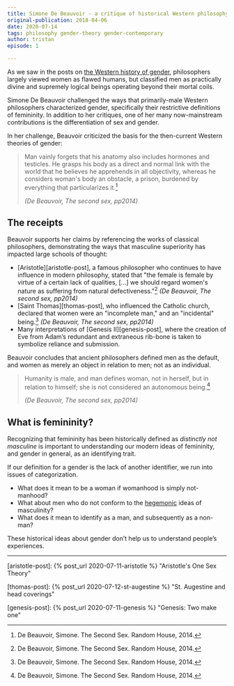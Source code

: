 ```yaml
---
title: Simone De Beauvoir - a critique of historical Western philosophy
original-publication: 2018-04-06
date: 2020-07-14
tags: philosophy gender-theory gender-contemporary
author: tristan
episode: 1

---
```


As we saw in the posts on [the Western history of gender][gender-history],
philosophers largely viewed women as flawed humans, but classified men as
practically divine and supremely logical beings operating beyond their mortal
coils.

Simone De Beauvoir challenged the ways that primarily-male Western philosophers
characterized gender, specifically their restrictive definitions of femininity.
In addition to her critiques, one of her many now-mainstream contributions is
the differentiation of sex and gender.

In her challenge, Beauvoir criticized the basis for the then-current Western
theories of gender:

> Man vainly forgets that his anatomy also includes hormones and testicles. He
> grasps his body as a direct and normal link with the world that he believes
> he apprehends in all objectivity, whereas he considers woman's body an
> obstacle, a prison, burdened by everything that particularizes
> it.[^the-second-sex]
>
> *(De Beauvoir, The second sex, pp2014)*

## The receipts

Beauvoir supports her claims by referencing the works of classical
philosophers, demonstrating the ways that masculine superiority has impacted
large schools of thought:

* [Aristotle][aristotle-post], a famous philosopher who continues to have
  influence in modern philosophy, stated that "the female is female by virtue
  of a certain lack of qualities, \[...\] we should regard women's nature as
  suffering from natural defectiveness."[^the-second-sex]
  *(De Beauvoir, The second sex, pp2014)*
* [Saint Thomas][thomas-post], who influenced the Catholic church, declared
  that women were an "incomplete man," and an "incidental"
  being.[^the-second-sex] *(De Beauvoir, The second sex, pp2014)*
* Many interpretations of [Genesis II][genesis-post], where the creation of Eve
  from Adam’s redundant and extraneous rib-bone is taken to symbolize reliance
  and submission.

Beauvoir concludes that ancient philosophers defined men as the default,
and women as merely an object in relation to men; not as an individual.

> Humanity is male, and man defines woman, not in herself, but in relation to
> himself; she is not considered an autonomous being.[^the-second-sex]
>
> *(De Beauvoir, The second sex, pp2014)*

## What is femininity?

Recognizing that femininity has been historically defined as _distinctly not
masculine_ is important to understanding our modern ideas of femininity,
and gender in general, as an identifying trait.

If our definition for a gender is the lack of another identifier, we run into
issues of categorization.

- What does it mean to be a woman if womanhood is simply not-manhood?
- What about men who do not conform to the [hegemonic][webster-hegemony] ideas
  of masculinity?
- What does it mean to identify as a man, and subsequently as a non-man?

These historical ideas about gender don’t help us to understand people’s
experiences.

---

[gender-history]: /projects/gender-history.html
    "Gender history project"

[aristotle-post]: {% post_url 2020-07-11-aristotle %}
    "Aristotle's One Sex Theory"

[thomas-post]: {% post_url 2020-07-12-st-augestine %}
    "St. Augestine and head coverings"

[genesis-post]: {% post_url 2020-07-11-genesis %}
    "Genesis: Two make one"

[webster-hegemony]: https://www.merriam-webster.com/dictionary/hegemony
    "Merriam-Webster: Hegemony"

[^the-second-sex]: De Beauvoir, Simone. The Second Sex. Random House, 2014.
